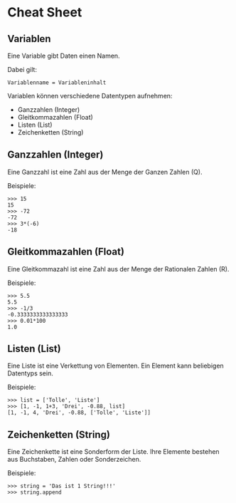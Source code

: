# Cheat Sheet

## Variablen
Eine Variable gibt Daten einen Namen.

Dabei gilt:
```
Variablenname = Variableninhalt
```
Variablen können verschiedene Datentypen aufnehmen:
- Ganzzahlen (Integer)
- Gleitkommazahlen (Float)
- Listen (List)
- Zeichenketten (String)


## Ganzzahlen (Integer)
Eine Ganzzahl ist eine Zahl aus der Menge der Ganzen Zahlen (Q).

Beispiele:
```
>>> 15
15
>>> -72
-72
>>> 3*(-6)
-18
```

## Gleitkommazahlen (Float)
Eine Gleitkommazahl ist eine Zahl aus der Menge der Rationalen Zahlen (R).

Beispiele:
```
>>> 5.5
5.5
>>> -1/3
-0.3333333333333333
>>> 0.01*100
1.0
```

## Listen (List)
Eine Liste ist eine Verkettung von Elementen. Ein Element kann beliebigen Datentyps sein.

Beispiele:
```
>>> list = ['Tolle', 'Liste']
>>> [1, -1, 1+3, 'Drei', -0.88, list]
[1, -1, 4, 'Drei', -0.88, ['Tolle', 'Liste']]
```

## Zeichenketten (String)
Eine Zeichenkette ist eine Sonderform der Liste. Ihre Elemente bestehen aus Buchstaben, Zahlen oder Sonderzeichen.

Beispiele:
```
>>> string = 'Das ist 1 String!!!'
>>> string.append
